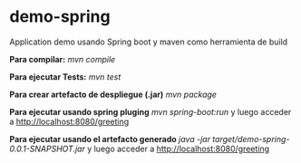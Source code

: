 # demo-spring
Application demo usando Spring boot y maven como herramienta de build

__Para compilar:__
_mvn compile_

__Para ejecutar Tests:__
_mvn test_

__Para crear artefacto de despliegue (.jar)__
_mvn package_

__Para ejecutar usando spring pluging__ _mvn spring-boot:run_ y luego acceder a [http://localhost:8080/greeting](http://localhost:8080/greeting)

__Para ejecutar usando el artefacto generado__ _java -jar target/demo-spring-0.0.1-SNAPSHOT.jar_ y luego acceder a [http://localhost:8080/greeting](http://localhost:8080/greeting)



